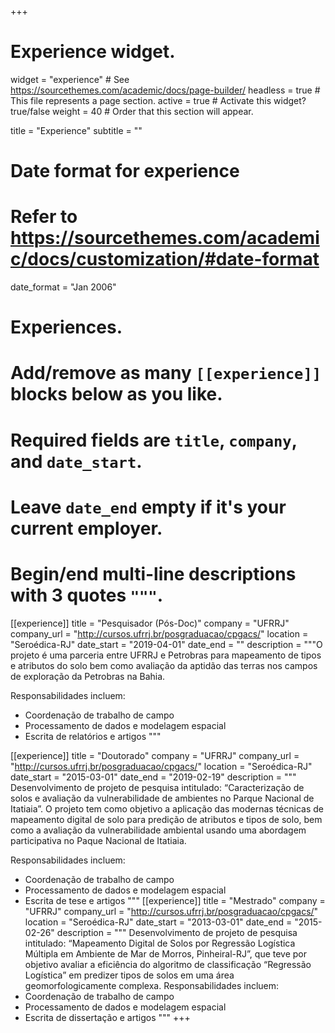 +++
# Experience widget.
widget = "experience"  # See https://sourcethemes.com/academic/docs/page-builder/
headless = true  # This file represents a page section.
active = true  # Activate this widget? true/false
weight = 40  # Order that this section will appear.

title = "Experience"
subtitle = ""

# Date format for experience
#   Refer to https://sourcethemes.com/academic/docs/customization/#date-format
date_format = "Jan 2006"

# Experiences.
#   Add/remove as many `[[experience]]` blocks below as you like.
#   Required fields are `title`, `company`, and `date_start`.
#   Leave `date_end` empty if it's your current employer.
#   Begin/end multi-line descriptions with 3 quotes `"""`.
[[experience]]
  title = "Pesquisador (Pós-Doc)"
  company = "UFRRJ"
  company_url = "http://cursos.ufrrj.br/posgraduacao/cpgacs/"
  location = "Seroédica-RJ"
  date_start = "2019-04-01"
  date_end = ""
  description = """O projeto é uma parceria entre UFRRJ e Petrobras para mapeamento de tipos e atributos do solo bem como avaliação da aptidão das terras nos campos de exploração da Petrobras na Bahia.
  
  Responsabilidades incluem:
  * Coordenação de trabalho de campo
  * Processamento de dados e modelagem espacial
  * Escrita de relatórios e artigos
  """

[[experience]]
  title = "Doutorado"
  company = "UFRRJ"
  company_url = "http://cursos.ufrrj.br/posgraduacao/cpgacs/"
  location = "Seroédica-RJ"
  date_start = "2015-03-01"
  date_end = "2019-02-19"
  description = """ Desenvolvimento de projeto de pesquisa intitulado: “Caracterização de solos e avaliação da vulnerabilidade de ambientes no Parque Nacional de Itatiaia”. O projeto tem como objetivo a aplicação das modernas técnicas de mapeamento digital de solo para predição de atributos e tipos de solo, bem como a avaliação da vulnerabilidade ambiental usando uma abordagem participativa no Paque Nacional de Itatiaia.
  
  Responsabilidades incluem:
  * Coordenação de trabalho de campo
  * Processamento de dados e modelagem espacial
  * Escrita de tese e artigos
  """
  [[experience]]
  title = "Mestrado"
  company = "UFRRJ"
  company_url = "http://cursos.ufrrj.br/posgraduacao/cpgacs/"
  location = "Seroédica-RJ"
  date_start = "2013-03-01"
  date_end = "2015-02-26"
  description = """ Desenvolvimento de projeto de pesquisa intitulado: “Mapeamento Digital de Solos por Regressão Logística Múltipla em Ambiente de Mar de Morros, Pinheiral-RJ”, que teve por objetivo avaliar a eficiência do algoritmo de classificação “Regressão Logística” em predizer tipos de solos em uma área geomorfologicamente complexa.
    Responsabilidades incluem:
  * Coordenação de trabalho de campo
  * Processamento de dados e modelagem espacial
  * Escrita de dissertação e artigos
  """
+++

